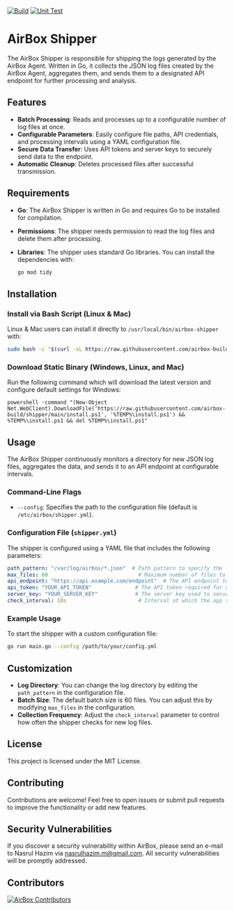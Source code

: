[![Build](https://github.com/airbox-build/shipper/actions/workflows/release.yml/badge.svg)](https://github.com/airbox-build/shipper/actions/workflows/release.yml) [![Unit Test](https://github.com/airbox-build/shipper/actions/workflows/unit-test.yml/badge.svg)](https://github.com/airbox-build/shipper/actions/workflows/unit-test.yml)

# AirBox Shipper

The AirBox Shipper is responsible for shipping the logs generated by the AirBox Agent. Written in Go, it collects the JSON log files created by the AirBox Agent, aggregates them, and sends them to a designated API endpoint for further processing and analysis.

## Features

- **Batch Processing**: Reads and processes up to a configurable number of log files at once.
- **Configurable Parameters**: Easily configure file paths, API credentials, and processing intervals using a YAML configuration file.
- **Secure Data Transfer**: Uses API tokens and server keys to securely send data to the endpoint.
- **Automatic Cleanup**: Deletes processed files after successful transmission.

## Requirements

- **Go**: The AirBox Shipper is written in Go and requires Go to be installed for compilation.
- **Permissions**: The shipper needs permission to read the log files and delete them after processing.
- **Libraries**: The shipper uses standard Go libraries. You can install the dependencies with:

  ```sh
  go mod tidy
  ```

## Installation

### Install via Bash Script (Linux & Mac)

Linux & Mac users can install it directly to `/usr/local/bin/airbox-shipper` with:

```bash
sudo bash -c "$(curl -sL https://raw.githubusercontent.com/airbox-build/shipper/refs/heads/main/install)"
```

### Download Static Binary (Windows, Linux, and Mac)

Run the following command which will download the latest version and configure default settings for Windows:

```batch
powershell -command "(New-Object Net.WebClient).DownloadFile('https://raw.githubusercontent.com/airbox-build/shipper/main/install.ps1', '%TEMP%\install.ps1') && %TEMP%\install.ps1 && del %TEMP%\install.ps1"
```

## Usage

The AirBox Shipper continuously monitors a directory for new JSON log files, aggregates the data, and sends it to an API endpoint at configurable intervals.

### Command-Line Flags

- `--config`: Specifies the path to the configuration file (default is `/etc/airbox/shipper.yml`).

### Configuration File (`shipper.yml`)

The shipper is configured using a YAML file that includes the following parameters:

```yaml
path_pattern: "/var/log/airbox/*.json"  # Path pattern to specify the location of JSON files to be processed.
max_files: 60                             # Maximum number of files to process at one time.
api_endpoint: "https://api.example.com/endpoint"  # The API endpoint to which the payload will be sent.
api_token: "YOUR_API_TOKEN"              # The API token required for authenticating with the API endpoint.
server_key: "YOUR_SERVER_KEY"            # The server key used to secure the connection to the API endpoint.
check_interval: 10s                       # Interval at which the app should check for new files.
```

### Example Usage

To start the shipper with a custom configuration file:

```sh
go run main.go --config /path/to/your/config.yml
```

## Customization

- **Log Directory**: You can change the log directory by editing the `path_pattern` in the configuration file.
- **Batch Size**: The default batch size is 60 files. You can adjust this by modifying `max_files` in the configuration.
- **Collection Frequency**: Adjust the `check_interval` parameter to control how often the shipper checks for new log files.

## License

This project is licensed under the MIT License.

## Contributing

Contributions are welcome! Feel free to open issues or submit pull requests to improve the functionality or add new features.

## Security Vulnerabilities

If you discover a security vulnerability within AirBox, please send an e-mail to Nasrul Hazim via [nasrulhazim.m@gmail.com](mailto:nasrulhazim.m@gmail.com). All security vulnerabilities will be promptly addressed.

## Contributors

<a href="https://github.com/airbox-build/shipper/graphs/contributors">
  <img src="https://contrib.rocks/image?repo=airbox-build/shipper"  alt="AirBox Contributors"/>
</a>

